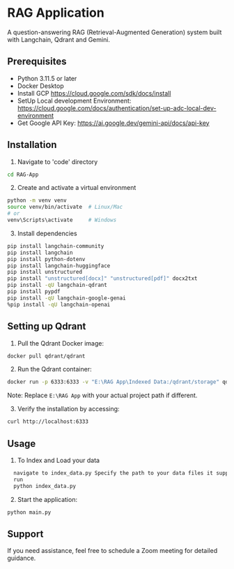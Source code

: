 # RAG Application

A question-answering RAG (Retrieval-Augmented Generation) system built with Langchain, Qdrant and Gemini. 

## Prerequisites

- Python 3.11.5 or later
- Docker Desktop
- Install GCP https://cloud.google.com/sdk/docs/install
- SetUp Local development Environment: https://cloud.google.com/docs/authentication/set-up-adc-local-dev-environment
- Get Google API Key: https://ai.google.dev/gemini-api/docs/api-key

## Installation

1. Navigate to 'code' directory
```bash
cd RAG-App
```

2. Create and activate a virtual environment
```bash
python -m venv venv
source venv/bin/activate  # Linux/Mac
# or
venv\Scripts\activate     # Windows
```

3. Install dependencies
```bash
pip install langchain-community
pip install langchain
pip install python-dotenv
pip install langchain-huggingface
pip install unstructured
pip install "unstructured[docx]" "unstructured[pdf]" docx2txt
pip install -qU langchain-qdrant
pip install pypdf
pip install -qU langchain-google-genai
%pip install -qU langchain-openai
```

## Setting up Qdrant

1. Pull the Qdrant Docker image:
```bash
docker pull qdrant/qdrant
```

2. Run the Qdrant container:
```bash
docker run -p 6333:6333 -v "E:\RAG App\Indexed Data:/qdrant/storage" qdrant/qdrant
```
Note: Replace `E:\RAG App` with your actual project path if different.

3. Verify the installation by accessing:
```bash
curl http://localhost:6333
```

## Usage

1. To Index and Load your data 
```bash
  navigate to index_data.py Specify the path to your data files it supports pdfs, txt, word doc/docx for now.
  run 
  python index_data.py
```
2. Start the application:
```bash
python main.py
```

## Support

If you need assistance, feel free to schedule a Zoom meeting for detailed guidance.

